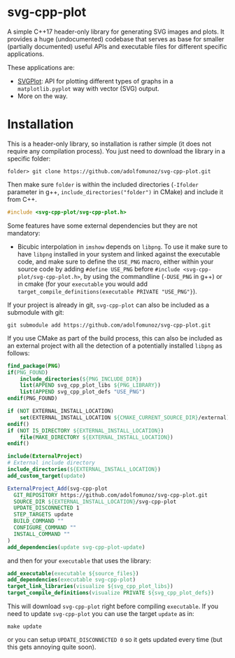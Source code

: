 # svg-cpp-plot
A simple C++17 header-only library for generating SVG images and plots. It provides a huge (undocumented) codebase that serves as base for smaller (partially documented) useful APIs and executable files for different specific applications.

These applications are:

- [SVGPlot](./doc/svgplot.md): API for plotting different types of graphs in a `matplotlib.pyplot` way with vector (SVG) output.
- More on the way.

# Installation

This is a header-only library, so installation is rather simple (it does not require any compilation process). You just need to download
the library in a specific folder:

```
folder> git clone https://github.com/adolfomunoz/svg-cpp-plot.git
```

Then make sure `folder` is within the included directories (`-Ifolder` parameter in g++, `include_directories("folder")` in CMake) and 
include it from C++.

```cpp
#include <svg-cpp-plot/svg-cpp-plot.h>
```

Some features have some external dependencies but they are not mandatory:
- Bicubic interpolation in `imshow` depends on `libpng`. To use it make sure to have `libpng` installed in your system and linked against the executable code, and make sure to define the `USE_PNG` macro, either within your source code by adding `#define USE_PNG` before `#include <svg-cpp-plot/svg-cpp-plot.h>`, by using the commandline  (`-DUSE_PNG` in g++) or in cmake (for your `executable` you would add `target_compile_definitions(executable PRIVATE "USE_PNG"}`).

If your project is already in git, `svg-cpp-plot` can also be included as a submodule with git:

```
git submodule add https://github.com/adolfomunoz/svg-cpp-plot.git
```

If you use CMake as part of the build process, this can also be included as an external project with all the detection of a potentially
installed `libpng` as follows:

```cmake
find_package(PNG)
if(PNG_FOUND)
	include_directories(${PNG_INCLUDE_DIR})
	list(APPEND svg_cpp_plot_libs ${PNG_LIBRARY})
	list(APPEND svg_cpp_plot_defs "USE_PNG")
endif(PNG_FOUND)

if (NOT EXTERNAL_INSTALL_LOCATION)
	set(EXTERNAL_INSTALL_LOCATION ${CMAKE_CURRENT_SOURCE_DIR}/external)
endif()
if (NOT IS_DIRECTORY ${EXTERNAL_INSTALL_LOCATION})
	file(MAKE_DIRECTORY ${EXTERNAL_INSTALL_LOCATION})
endif()

include(ExternalProject)
# External include directory
include_directories(${EXTERNAL_INSTALL_LOCATION})
add_custom_target(update)

ExternalProject_Add(svg-cpp-plot
  GIT_REPOSITORY https://github.com/adolfomunoz/svg-cpp-plot.git
  SOURCE_DIR ${EXTERNAL_INSTALL_LOCATION}/svg-cpp-plot
  UPDATE_DISCONNECTED 1
  STEP_TARGETS update
  BUILD_COMMAND ""
  CONFIGURE_COMMAND ""
  INSTALL_COMMAND ""
)
add_dependencies(update svg-cpp-plot-update)
```

and then for your `executable` that uses the library:

```cmake
add_executable(executable ${source_files})
add_dependencies(executable svg-cpp-plot)
target_link_libraries(visualize ${svg_cpp_plot_libs})
target_compile_definitions(visualize PRIVATE ${svg_cpp_plot_defs})
```

This will download `svg-cpp-plot` right before compiling `executable`. If you need to update `svg-cpp-plot` you can 
use the target `update` as in:

```
make update
```

or you can setup `UPDATE_DISCONNECTED 0` so it gets updated every time (but this gets annoying quite soon).



